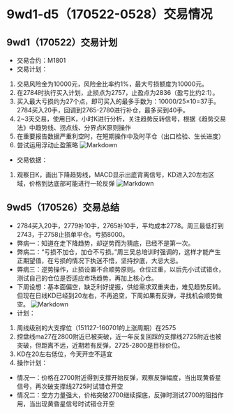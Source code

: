 # 9wd1-d5（170522-0528）交易情况
## 9wd1（170522）交易计划
- 交易合约：M1801
- 交易计划：
1. 交易风险金为10000元，风险金比率约1%，最大亏损额度为10000元。
2. 在2784时执行买入计划，止损点为2757，止盈点为2836（盈亏比约2:1）。
3. 买入最大亏损约为27个点，即可买入的最多手数为：10000/25×10=37手。2784买入20手，回调到2765-2780进行补仓，最多买到40手。
4. 2~3天交易，使用日K，小时K进行分析，关注趋势反转信号，根据《趋势交易法》中趋势线、拐点线、分界点K原则操作
5. 在重要报告数据严重利空时，在短期操作中及时平仓（出口检验、生长进度）
6. 尝试运用浮动止盈策略
![Markdown](http://i2.muimg.com/591986/15b0fcf842844ebd.png)
- 交易依据：
1. 观察日K，画出下降趋势线，MACD显示出底背离信号，KD进入20左右区域，价格到达底部可能进行一轮反弹
![Markdown](http://i1.piimg.com/591986/bc499d3cb062efae.png)

## 9wd5（170526）交易总结
- 2784买入20手，2779补10手，2765补10手，平均成本2778。周三最低打到2743，于2758止损单平仓。亏损8000。
- 弊病一：知道在走下降趋势，却逆势而为猜底，已经不是第一次。
- 弊病二：“亏损不加仓，加仓不亏损。”周三吴总培训时强调的，这样才能产生正期望值，在亏损的情况下执迷不悟，坚持抄底，大忌大忌。
- 弊病三：逆势操作，止损设置不合顺势原则。仓位过重，以后先小试试错仓，测试自己的仓位是否适应市场趋势，再加上核心仓。
- 下周设想：基本面偏空，缺乏利好提振，供给需求双重夹击，难见趋势反转。但现在日线KD已经到20左右，不再追空，下周如果有反弹，寻找机会顺势做空。
![Markdown](http://i1.piimg.com/591986/de9efa2df2b912c0.png)
- 计划：
1. 周线级别的大支撑位（151127-160701的上涨周期）在2575
2. 控盘线ma27在2800附近已被突破，近一年反复回踩的支撑线2725附近也被突破，但距离不远，近期若有反弹，2725-2800是目标价位。
3. KD在20左右低位，今天开空不适宜
4. 操作计划：
- 情况一：价格在2700附近得到支撑开始反弹，观察反弹幅度，当出现黄昏星信号，再次破支撑线2725时试错仓开空
- 情况二：空方力量强大，价格突破2700继续探底，反弹时测试2700的阻挡作用，当出现黄昏星信号时试错仓开空
